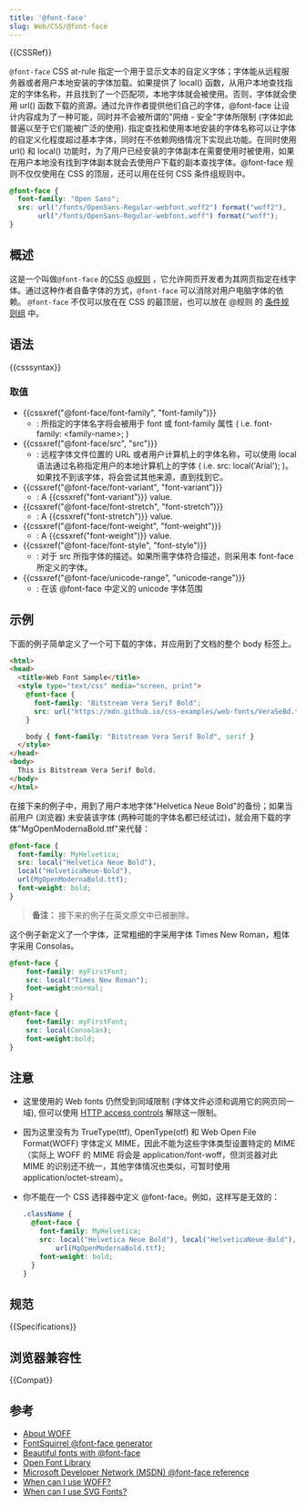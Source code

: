 ```yaml
---
title: '@font-face'
slug: Web/CSS/@font-face
---
```


{{CSSRef}}

`@font-face` CSS at-rule 指定一个用于显示文本的自定义字体；字体能从远程服务器或者用户本地安装的字体加载。如果提供了 local() 函数，从用户本地查找指定的字体名称，并且找到了一个匹配项，本地字体就会被使用。否则，字体就会使用 url() 函数下载的资源。通过允许作者提供他们自己的字体，@font-face 让设计内容成为了一种可能，同时并不会被所谓的"网络 - 安全"字体所限制 (字体如此普遍以至于它们能被广泛的使用). 指定查找和使用本地安装的字体名称可以让字体的自定义化程度超过基本字体，同时在不依赖网络情况下实现此功能。在同时使用 url() 和 local() 功能时，为了用户已经安装的字体副本在需要使用时被使用，如果在用户本地没有找到字体副本就会去使用户下载的副本查找字体。@font-face 规则不仅仅使用在 CSS 的顶层，还可以用在任何 CSS 条件组规则中。

```css
@font-face {
  font-family: "Open Sans";
  src: url("/fonts/OpenSans-Regular-webfont.woff2") format("woff2"),
       url("/fonts/OpenSans-Regular-webfont.woff") format("woff");
}
```

## 概述

这是一个叫做`@font-face` 的[CSS](/zh-CN/docs/CSS) [@规则](/zh-CN/docs/CSS/At-rule) ，它允许网页开发者为其网页指定在线字体。通过这种作者自备字体的方式，`@font-face` 可以消除对用户电脑字体的依赖。 `@font-face` 不仅可以放在在 CSS 的最顶层，也可以放在 @规则 的 [条件规则组](/zh-CN/docs/CSS/At-rule#Conditional_Group_Rules) 中。

## 语法

{{csssyntax}}

### 取值

- {{cssxref("@font-face/font-family", "font-family")}}
  - : 所指定的字体名字将会被用于 font 或 font-family 属性 ( i.e. font-family: \<family-name>; )
- {{cssxref("@font-face/src", "src")}}
  - : 远程字体文件位置的 URL 或者用户计算机上的字体名称，可以使用 local 语法通过名称指定用户的本地计算机上的字体 ( i.e. src: local('Arial'); )。如果找不到该字体，将会尝试其他来源，直到找到它。
- {{cssxref("@font-face/font-variant", "font-variant")}}
  - : A {{cssxref("font-variant")}} value.
- {{cssxref("@font-face/font-stretch", "font-stretch")}}
  - : A {{cssxref("font-stretch")}} value.
- {{cssxref("@font-face/font-weight", "font-weight")}}
  - : A {{cssxref("font-weight")}} value.
- {{cssxref("@font-face/font-style", "font-style")}}
  - : 对于 src 所指字体的描述。如果所需字体符合描述，则采用本 font-face 所定义的字体。
- {{cssxref("@font-face/unicode-range", "unicode-range")}}
  - : 在该 @font-face 中定义的 unicode 字体范围

## 示例

下面的例子简单定义了一个可下载的字体，并应用到了文档的整个 body 标签上。

```html
<html>
<head>
  <title>Web Font Sample</title>
  <style type="text/css" media="screen, print">
    @font-face {
      font-family: "Bitstream Vera Serif Bold";
      src: url("https://mdn.github.io/css-examples/web-fonts/VeraSeBd.ttf");
    }

    body { font-family: "Bitstream Vera Serif Bold", serif }
  </style>
</head>
<body>
  This is Bitstream Vera Serif Bold.
</body>
</html>
```

在接下来的例子中，用到了用户本地字体"Helvetica Neue Bold"的备份；如果当前用户 (浏览器) 未安装该字体 (两种可能的字体名都已经试过)，就会用下载的字体"MgOpenModernaBold.ttf"来代替：

```css
@font-face {
  font-family: MyHelvetica;
  src: local("Helvetica Neue Bold"),
  local("HelveticaNeue-Bold"),
  url(MgOpenModernaBold.ttf);
  font-weight: bold;
}
```

> **备注：** 接下来的例子在英文原文中已被删除。

这个例子新定义了一个字体，正常粗细的字采用字体 Times New Roman，粗体字采用 Consolas。

```css
@font-face {
    font-family: myFirstFont;
    src: local("Times New Roman");
    font-weight:normal;
}

@font-face {
    font-family: myFirstFont;
    src: local(Consolas);
    font-weight:bold;
}
```

## 注意

- 这里使用的 Web fonts 仍然受到同域限制 (字体文件必须和调用它的网页同一域), 但可以使用 [HTTP access controls](/zh-CN/docs/HTTP_access_control) 解除这一限制。
- 因为这里没有为 TrueType(ttf), OpenType(otf) 和 Web Open File Format(WOFF) 字体定义 MIME，因此不能为这些字体类型设置特定的 MIME（实际上 WOFF 的 MIME 将会是 application/font-woff，但浏览器对此 MIME 的识别还不统一，其他字体情况也类似，可暂时使用 application/octet-stream）。
- 你不能在一个 CSS 选择器中定义 @font-face。例如，这样写是无效的：

  ```css example-bad
  .className {
    @font-face {
      font-family: MyHelvetica;
      src: local("Helvetica Neue Bold"), local("HelveticaNeue-Bold"),
          url(MgOpenModernaBold.ttf);
      font-weight: bold;
    }
  }
  ```

## 规范

{{Specifications}}

## 浏览器兼容性

{{Compat}}

## 参考

- [About WOFF](/zh-CN/docs/WOFF)
- [FontSquirrel @font-face generator](http://www.fontsquirrel.com/fontface/generator)
- [Beautiful fonts with @font-face](http://hacks.mozilla.org/2009/06/beautiful-fonts-with-font-face/)
- [Open Font Library](http://openfontlibrary.org/)
- [Microsoft Developer Network (MSDN) @font-face reference](<http://msdn.microsoft.com/en-us/library/ms530757(VS.85).aspx>)
- [When can I use WOFF?](http://caniuse.com/woff)
- [When can I use SVG Fonts?](http://caniuse.com/svg-fonts)
